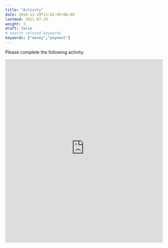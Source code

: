 ```yaml
---
title: "Activity"
date: 2018-12-29T11:02:05+06:00
lastmod: 2021-07-29
weight: 3
draft: false
# search related keywords
keywords: ["money","payment"]
---
```

Please complete the following activity. 

<iframe src="https://h5pstudio.ecampusontario.ca/h5p/25530/embed" width="100%" height="585" frameborder="0" allowfullscreen="allowfullscreen"></iframe><script src="https://h5pstudio.ecampusontario.ca/modules/contrib/h5p/vendor/h5p/h5p-core/js/h5p-resizer.js" charset="UTF-8"></script>